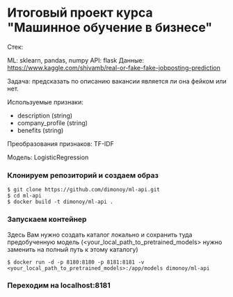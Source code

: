 # Итоговый проект курса "Машинное обучение в бизнесе"

Стек:

ML: sklearn, pandas, numpy
API: flask
Данные: https://www.kaggle.com/shivamb/real-or-fake-fake-jobposting-prediction

Задача: предсказать по описанию вакансии является ли она фейком или нет.

Используемые признаки:

- description (string)
- company_profile (string)
- benefits (string)

Преобразования признаков: TF-IDF

Модель: LogisticRegression

### Клонируем репозиторий и создаем образ
```
$ git clone https://github.com/dimonoy/ml-api.git
$ cd ml-api
$ docker build -t dimonoy/ml-api .
```

### Запускаем контейнер

Здесь Вам нужно создать каталог локально и сохранить туда предобученную модель (<your_local_path_to_pretrained_models> нужно заменить на полный путь к этому каталогу)
```
$ docker run -d -p 8180:8180 -p 8181:8181 -v <your_local_path_to_pretrained_models>:/app/models dimonoy/ml-api
```

### Переходим на localhost:8181
